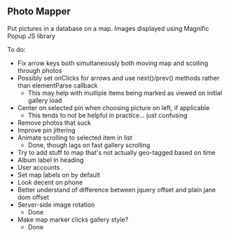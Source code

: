 ## Photo Mapper
Put pictures in a database on a map. Images displayed using Magnific Popup JS library

To do:

* Fix arrow keys both simultaneously both moving map and scolling through photos
* Possibly set onClicks for arrows and use next()/prev() methods rather than elementParse callback
  * This may help with mutliple items being marked as viewed on initial gallery load
* Center on selected pin when choosing picture on left, if applicable
  * This tends to not be helpful in practice... just confusing
* Remove photos that suck
* Improve pin jittering
* Animate scrolling to selected item in list
  * Done, though lags on fast gallery scrolling
* Try to add stuff to map that's not actually geo-tagged based on time
* Album label in heading
* User accounts
* Set map labels on by default
* Look decent on phone
* Better understand of difference between jquery offset and plain jane dom offset
* Server-side image rotation
  * Done
* Make map marker clicks gallery style?
  * Done
